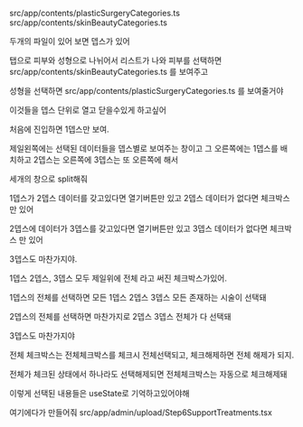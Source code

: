 src/app/contents/plasticSurgeryCategories.ts
src/app/contents/skinBeautyCategories.ts

두개의 파일이 있어
보면 뎁스가 있어

탭으로 피부와 성형으로 나뉘어서 리스트가 나와 
피부를 선택하면 
src/app/contents/skinBeautyCategories.ts
를 보여주고

성형을 선택하면
src/app/contents/plasticSurgeryCategories.ts
를 보여줄거야

이것들을 뎁스 단위로 열고 닫을수있게 하고싶어

처음에 진입하면 1뎁스만 보여.

제일왼쪽에는 선택된 데이터들을 뎁스별로 보여주는 창이고 그 오른쪽에는 1뎁스를  배치하고 2뎁스는 오른쪽에 3뎁스는 또 오른쪽에 해서


세개의 창으로 split해줘

1뎁스가  2뎁스 데이터를 갖고있다면 열기버튼만 있고 2뎁스 데이터가 없다면  체크박스 만 있어 


2뎁스에 데이터가 3뎁스를 갖고있다면 열기버튼만 있고 
3뎁스 데이터가 없다면  체크박스 만 있어 


3뎁스도 마찬가지야.

1뎁스 2뎁스, 3뎁스 모두 제일위에  전체 라고 써진 체크박스가있어.

1뎁스의 전체를 선택하면 모든 1뎁스 2뎁스 3뎁스 모든 존재하는 시술이 선택돼


2뎁스의 전체를 선택하면 마찬가지로 2뎁스 3뎁스 전체가 다 선택돼


3뎁스도 마찬가지야


전체 체크박스는 전체체크박스를 체크시 전체선택되고, 체크해제하면 전체 해제가 되지.

전체가 체크된 상태에서 하나라도 선택해제되면 전체체크박스는 자동으로 체크해제돼 

이렇게 선택된 내용들은 useState로 기억하고있어야해 

여기에다가 만들어줘
src/app/admin/upload/Step6SupportTreatments.tsx

